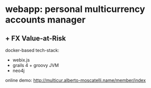 # webapp: personal multicurrency accounts manager
## + FX Value-at-Risk

docker-based tech-stack:
* webix.js
* grails 4 + groovy JVM
* neo4j

online demo:
http://multicur.alberto-moscatelli.name/member/index

